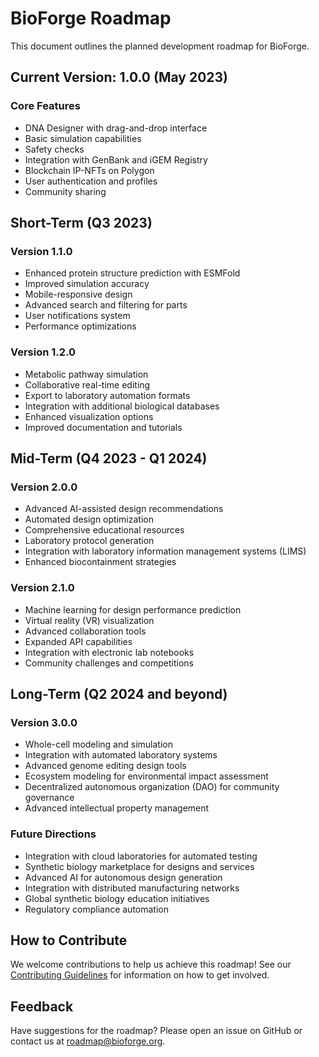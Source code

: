 # BioForge Roadmap

This document outlines the planned development roadmap for BioForge.

## Current Version: 1.0.0 (May 2023)

### Core Features
- DNA Designer with drag-and-drop interface
- Basic simulation capabilities
- Safety checks
- Integration with GenBank and iGEM Registry
- Blockchain IP-NFTs on Polygon
- User authentication and profiles
- Community sharing

## Short-Term (Q3 2023)

### Version 1.1.0
- Enhanced protein structure prediction with ESMFold
- Improved simulation accuracy
- Mobile-responsive design
- Advanced search and filtering for parts
- User notifications system
- Performance optimizations

### Version 1.2.0
- Metabolic pathway simulation
- Collaborative real-time editing
- Export to laboratory automation formats
- Integration with additional biological databases
- Enhanced visualization options
- Improved documentation and tutorials

## Mid-Term (Q4 2023 - Q1 2024)

### Version 2.0.0
- Advanced AI-assisted design recommendations
- Automated design optimization
- Comprehensive educational resources
- Laboratory protocol generation
- Integration with laboratory information management systems (LIMS)
- Enhanced biocontainment strategies

### Version 2.1.0
- Machine learning for design performance prediction
- Virtual reality (VR) visualization
- Advanced collaboration tools
- Expanded API capabilities
- Integration with electronic lab notebooks
- Community challenges and competitions

## Long-Term (Q2 2024 and beyond)

### Version 3.0.0
- Whole-cell modeling and simulation
- Integration with automated laboratory systems
- Advanced genome editing design tools
- Ecosystem modeling for environmental impact assessment
- Decentralized autonomous organization (DAO) for community governance
- Advanced intellectual property management

### Future Directions
- Integration with cloud laboratories for automated testing
- Synthetic biology marketplace for designs and services
- Advanced AI for autonomous design generation
- Integration with distributed manufacturing networks
- Global synthetic biology education initiatives
- Regulatory compliance automation

## How to Contribute

We welcome contributions to help us achieve this roadmap! See our [Contributing Guidelines](../CONTRIBUTING.md) for information on how to get involved.

## Feedback

Have suggestions for the roadmap? Please open an issue on GitHub or contact us at roadmap@bioforge.org.
